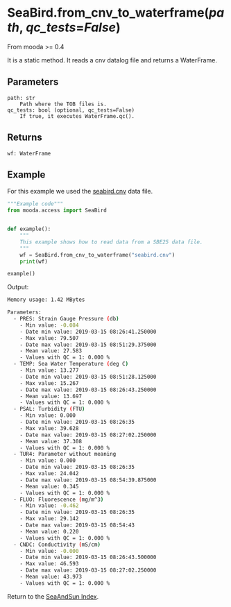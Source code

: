 # SeaBird.from_cnv_to_waterframe(*path*, *qc_tests*=*False*)

From mooda >= 0.4

It is a static method. It reads a cnv datalog file and returns a WaterFrame.

## Parameters

    path: str
        Path where the TOB files is.
    qc_tests: bool (optional, qc_tests=False)
        If true, it executes WaterFrame.qc().

## Returns

    wf: WaterFrame

## Example

For this example we used the [seabird.cnv](../../../data/seabird.cnv) data file.

```python
"""Example code"""
from mooda.access import SeaBird


def example():
    """
    This example shows how to read data from a SBE25 data file.
    """
    wf = SeaBird.from_cnv_to_waterframe("seabird.cnv")
    print(wf)

example()
```

Output:

```bash
Memory usage: 1.42 MBytes

Parameters:
  - PRES: Strain Gauge Pressure (db)
    - Min value: -0.084
    - Date min value: 2019-03-15 08:26:41.250000
    - Max value: 79.507
    - Date max value: 2019-03-15 08:51:29.375000
    - Mean value: 27.583
    - Values with QC = 1: 0.000 %
  - TEMP: Sea Water Temperature (deg C)
    - Min value: 13.277
    - Date min value: 2019-03-15 08:51:28.125000
    - Max value: 15.267
    - Date max value: 2019-03-15 08:26:43.250000
    - Mean value: 13.697
    - Values with QC = 1: 0.000 %
  - PSAL: Turbidity (FTU)
    - Min value: 0.000
    - Date min value: 2019-03-15 08:26:35
    - Max value: 39.628
    - Date max value: 2019-03-15 08:27:02.250000
    - Mean value: 37.308
    - Values with QC = 1: 0.000 %
  - TUR4: Parameter without meaning
    - Min value: 0.000
    - Date min value: 2019-03-15 08:26:35
    - Max value: 24.042
    - Date max value: 2019-03-15 08:54:39.875000
    - Mean value: 0.345
    - Values with QC = 1: 0.000 %
  - FLUO: Fluorescence (mg/m^3)
    - Min value: -0.462
    - Date min value: 2019-03-15 08:26:35
    - Max value: 29.142
    - Date max value: 2019-03-15 08:54:43
    - Mean value: 0.220
    - Values with QC = 1: 0.000 %
  - CNDC: Conductivity (mS/cm)
    - Min value: -0.000
    - Date min value: 2019-03-15 08:26:43.500000
    - Max value: 46.593
    - Date max value: 2019-03-15 08:27:02.250000
    - Mean value: 43.973
    - Values with QC = 1: 0.000 %
```

Return to the [SeaAndSun Index](./index_seabird.md).
